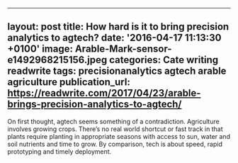   - --
layout: post
title: How hard is it to bring precision analytics to agtech?
date: '2016-04-17 11:13:30 +0100'
image: Arable-Mark-sensor-e1492968215156.jpeg
categories: Cate writing readwrite
tags: precisionanalytics agtech arable agriculture
publication_url: https://readwrite.com/2017/04/23/arable-brings-precision-analytics-to-agtech/
---
On first thought, agtech seems something of a contradiction. Agriculture involves growing crops. There’s no real world shortcut or fast track in that plants require planting in appropriate seasons with access to sun, water and soil nutrients and time to grow. By comparison, tech is about speed, rapid prototyping and timely deployment.
